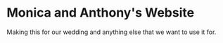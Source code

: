 # Monica and Anthony's Website

Making this for our wedding and anything else that we want to use it for.

